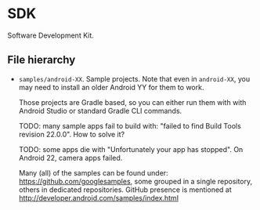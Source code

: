 # SDK

Software Development Kit.

## File hierarchy

-   `samples/android-XX`. Sample projects. Note that even in `android-XX`, you may need to install an older Android YY for them to work.

    Those projects are Gradle based, so you can either run them with with Android Studio or standard Gradle CLI commands.

    TODO: many sample apps fail to build with: "failed to find Build Tools revision 22.0.0". How to solve it?

    TODO: some apps die with "Unfortunately your app has stopped". On Android 22, camera apps failed.

    Many (all) of the samples can be found under: <https://github.com/googlesamples>, some grouped in a single repository, others in dedicated repositories. GitHub presence is mentioned at <http://developer.android.com/samples/index.html>

